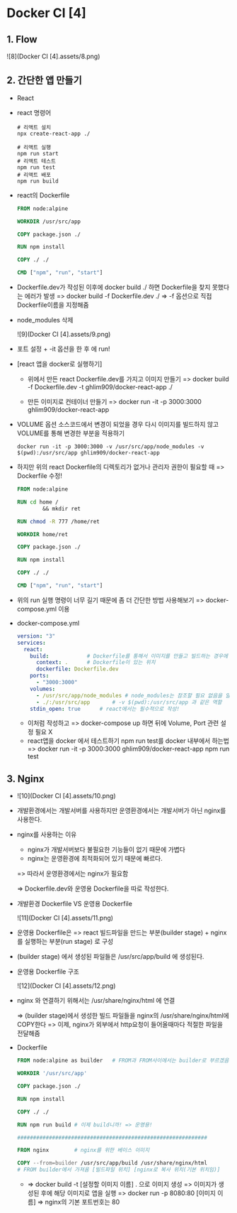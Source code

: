 # Docker CI [4]



## 1. Flow

![8](Docker CI [4].assets/8.png)



## 2. 간단한 앱 만들기

- React

- react 명령어

  ```shell
  # 리액트 설치
  npx create-react-app ./
  
  # 리액트 실행
  npm run start
  # 리액트 테스트
  npm run test
  # 리액트 배포
  npm run build
  ```

- react의 Dockerfile

  ```dockerfile
  FROM node:alpine
  
  WORKDIR /usr/src/app
  
  COPY package.json ./
  
  RUN npm install
  
  COPY ./ ./
  
  CMD ["npm", "run", "start"]
  ```

- Dockerfile.dev가 작성된 이후에
  docker build ./ 하면 Dockerfile을 찾지 못했다는 에러가 발생
  => docker build -f Dockerfile.dev ./
  => -f 옵션으로 직접 Dockerfile이름을 지정해줌

- node_modules 삭제 

  ![9](Docker CI [4].assets/9.png)

- 포트 설정 + -it 옵션을 한 후 에 run!

- [react 앱을 docker로 실행하기]

  - 위에서 만든 react Dockerfile.dev를 가지고 이미지 만들기
    => docker build -f Dockerfile.dev -t ghlim909/docker-react-app ./

  - 만든 이미지로 컨테이너 만들기
    => docker run -it -p 3000:3000 ghlim909/docker-react-app

- VOLUME 옵션
  소스코드에서 변경이 되었을 경우 다시 이미지를 빌드하지 않고 VOLUME를 통해 변경한 부분을 적용하기

  ```shell
  docker run -it -p 3000:3000 -v /usr/src/app/node_modules -v $(pwd):/usr/src/app ghlim909/docker-react-app
  ```

- 하지만 위의 react Dockerfile의 디렉토리가 없거나 관리자 권한이 필요할 때 => Dockerfile 수정!

  ```dockerfile
  FROM node:alpine
  
  RUN cd home /
          && mkdir ret
  
  RUN chmod -R 777 /home/ret
  
  WORKDIR home/ret
  
  COPY package.json ./
  
  RUN npm install
  
  COPY ./ ./
  
  CMD ["npm", "run", "start"]
  ```

- 위의 run 실행 명령이 너무 길기 때문에 좀 더 간단한 방법 사용해보기
  => docker-compose.yml 이용

- docker-compose.yml 

  ```yaml
  version: "3"
  services:
    react:
      build:			# Dockerfile를 통해서 이미지를 만들고 빌드하는 경우에 작성
        context: .		# Dockerfile이 있는 위치
        dockerfile: Dockerfile.dev
      ports:
        - "3000:3000"
      volumes:
        - /usr/src/app/node_modules	# node_modules는 참조할 필요 없음을 알림 
        - ./:/usr/src/app		# -v $(pwd):/usr/src/app 과 같은 역할
      stdin_open: true		# react에서는 필수적으로 작성!
  ```

  - 이처럼 작성하고 => docker-compose up 하면 뒤에 Volume, Port 관련 설정 필요 X
  - react앱을 docker 에서 테스트하기
    npm run test를 docker 내부에서 하는법
    => docker run -it -p 3000:3000 ghlim909/docker-react-app npm run test



## 3. Nginx

- ![10](Docker CI [4].assets/10.png)

- 개발환경에서는 개발서버를 사용하지만 운영환경에서는 개발서버가 아닌 nginx를 사용한다.

- nginx를 사용하는 이유

  - nginx가 개발서버보다 불필요한 기능들이 없기 때문에 가볍다
  - nginx는 운영환경에 최적화되어 있기 때문에 빠르다. 

  => 따라서 운영환경에서는 nginx가 필요함

  => Dockerfile.dev와 운영용 Dockerfile을 따로 작성한다.

- 개발환경 Dockerfile VS 운영용 Dockerfile

  ![11](Docker CI [4].assets/11.png)

- 운영용 Dockerfile은
  => react 빌드파일을 만드는 부분(builder stage) + nginx를 실행하는 부분(run stage) 로 구성

- (builder stage) 에서 생성된 파일들은 /usr/src/app/build 에 생성된다.

- 운영용 Dockerfile 구조

  ![12](Docker CI [4].assets/12.png)

- nginx 와 연결하기 위해서는 /usr/share/nginx/html 에 연결

  => (builder stage)에서 생성한 빌드 파일들을 nginx의 /usr/share/nginx/html에 COPY한다
  => 이제, nginx가 외부에서 http요청이 들어올때마다 적절한 파일을 전달해줌

- Dockerfile

  ```dockerfile
  FROM node:alpine as builder	# FROM과 FROM사이에서는 builder로 부르겠음
  
  WORKDIR '/usr/src/app'
  
  COPY package.json ./
  
  RUN npm install
  
  COPY ./ ./
  
  RUN npm run build	# 이제 build니까! => 운영용!
  
  ############################################################
  
  FROM nginx		# nginx를 위한 베이스 이미지
  
  COPY --from=builder /usr/src/app/build /usr/share/nginx/html
  # FROM builder에서 가져옴 [빌드파일 위치] [nginx로 복사 위치(기본 위치임)]
  ```

  - => docker build -t [설정할 이미지 이름] . 으로 이미지 생성
    => 이미지가 생성된 후에 해당 이미지로 앱을 실행
    => docker run -p 8080:80 [이미지 이름] => nginx의 기본 포트번호는 80